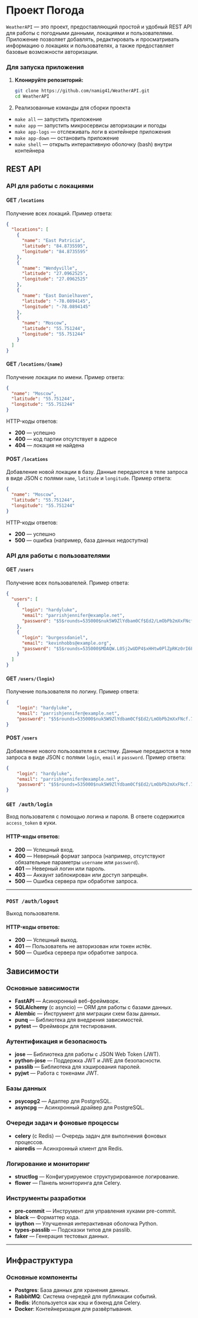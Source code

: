 # Проект Погода

`WeatherAPI` — это проект, предоставляющий простой и удобный REST API для работы с погодными данными, локациями и пользователями. Приложение позволяет добавлять, редактировать и просматривать информацию о локациях и пользователях, а также предоставляет базовые возможности авторизации.

### Для запуска приложения

1. **Клонируйте репозиторий:**

   ```bash
   git clone https://github.com/namig41/WeatherAPI.git
   cd WeatherAPI
   ```

2. Реализованные команды для сборки проекта

- `make all` — запустить приложение
- `make app` — запустить микросервисы авторизации и погоды
- `make app-logs` — отслеживать логи в контейнере приложения
- `make app-down` — остановить приложение
- `make shell` — открыть интерактивную оболочку (bash) внутри контейнера

## REST API

### API для работы с локациями

#### GET `/locations`

Получение всех локаций. Пример ответа:

```json
{
  "locations": [
    {
      "name": "East Patricia",
      "latitude": "84.8735595",
      "longitude": "84.8735595"
    },
    {
      "name": "Wendyville",
      "latitude": "27.0962525",
      "longitude": "27.0962525"
    },
    {
      "name": "East Danielhaven",
      "latitude": "-78.0894145",
      "longitude": "-78.0894145"
    },
    {
      "name": "Moscow",
      "latitude": "55.751244",
      "longitude": "55.751244"
    }
  ]
}
```

#### GET `/locations/{name}`

Получение локации по имени. Пример ответа:

```json
{
  "name": "Moscow",
  "latitude": "55.751244",
  "longitude": "55.751244"
}
```

HTTP-коды ответов:

- **200** — успешно
- **400** — код партии отсутствует в адресе
- **404** — локация не найдена

#### POST `/locations`

Добавление новой локации в базу. Данные передаются в теле запроса в виде JSON с полями `name`, `latitude` и `longitude`. Пример ответа:

```json
{
  "name": "Moscow",
  "latitude": "55.751244",
  "longitude": "55.751244"
}
```

HTTP-коды ответов:

- **200** — успешно
- **500** — ошибка (например, база данных недоступна)

### API для работы с пользователями

#### GET `/users`

Получение всех пользователей. Пример ответа:

```json
{
  "users": [
    {
      "login": "hardyluke",
      "email": "parrishjennifer@example.net",
      "password": "$5$rounds=535000$nuk5W9ZlYdbam0Cf$Ed2/LmObPb2mXxFNcf.7Gq/u1mxvLA/vnCE/WmFtpL3"
    },
    {
      "login": "burgessdaniel",
      "email": "kevinhobbs@example.org",
      "password": "$5$rounds=535000$MDAQW.L05j2wUDP4$xHHtw0PlZpRKz0rI6F/h/wrvbyso1GX1Vj4KBthoRL/"
    }
  ]
}
```

#### GET `/users/{login}`

Получение пользователя по логину. Пример ответа:

```json
{
    "login": "hardyluke",
    "email": "parrishjennifer@example.net",
    "password": "$5$rounds=535000$nuk5W9ZlYdbam0Cf$Ed2/LmObPb2mXxFNcf.7Gq/u1mxvLA/vnCE/WmFtpL3"
}
```

#### POST `/users`

Добавление нового пользователя в систему. Данные передаются в теле запроса в виде JSON с полями `login`, `email` и `password`. Пример ответа:

```json
{
    "login": "hardyluke",
    "email": "parrishjennifer@example.net",
    "password": "$5$rounds=535000$nuk5W9ZlYdbam0Cf$Ed2/LmObPb2mXxFNcf.7Gq/u1mxvLA/vnCE/WmFtpL3"
}
```

### **`GET /auth/login`**
Вход пользователя с помощью логина и пароля. В ответе содержится `access_token` в куки.

#### **HTTP-коды ответов:**
- **200** — Успешный вход.
- **400** — Неверный формат запроса (например, отсутствуют обязательные параметры `username` или `password`).
- **401** — Неверный логин или пароль.
- **403** — Аккаунт заблокирован или доступ запрещён.
- **500** — Ошибка сервера при обработке запроса.

---

### **`POST /auth/logout`**
Выход пользователя.

#### **HTTP-коды ответов:**
- **200** — Успешный выход.
- **401** — Пользователь не авторизован или токен истёк.
- **500** — Ошибка сервера при обработке запроса.

## **Зависимости**
### **Основные зависимости**
- **FastAPI** — Асинхронный веб-фреймворк.
- **SQLAlchemy** (с asyncio) — ORM для работы с базами данных.
- **Alembic** — Инструмент для миграции схем базы данных.
- **punq** — Библиотека для внедрения зависимостей.
- **pytest** — Фреймворк для тестирования.

### **Аутентификация и безопасность**
- **jose** — Библиотека для работы с JSON Web Token (JWT).
- **python-jose** — Поддержка JWT и JWE для безопасности.
- **passlib** — Библиотека для хэширования паролей.
- **pyjwt** — Работа с токенами JWT.

### **Базы данных**
- **psycopg2** — Адаптер для PostgreSQL.
- **asyncpg** — Асинхронный драйвер для PostgreSQL.

### **Очереди задач и фоновые процессы**
- **celery** (с Redis) — Очередь задач для выполнения фоновых процессов.
- **aioredis** — Асинхронный клиент для Redis.

### **Логирование и мониторинг**
- **structlog** — Конфигурируемое структурированное логирование.
- **flower** — Панель мониторинга для Celery.

### **Инструменты разработки**
- **pre-commit** — Инструмент для управления хуками pre-commit.
- **black** — Форматтер кода.
- **ipython** — Улучшенная интерактивная оболочка Python.
- **types-passlib** — Подсказки типов для passlib.
- **faker** — Генерация тестовых данных.

---

## **Инфраструктура**
### **Основные компоненты**
- **Postgres**: База данных для хранения данных.
- **RabbitMQ**: Система очередей для публикации событий.
- **Redis**: Используется как кэш и бэкенд для Celery.
- **Docker**: Контейнеризация для развёртывания.
